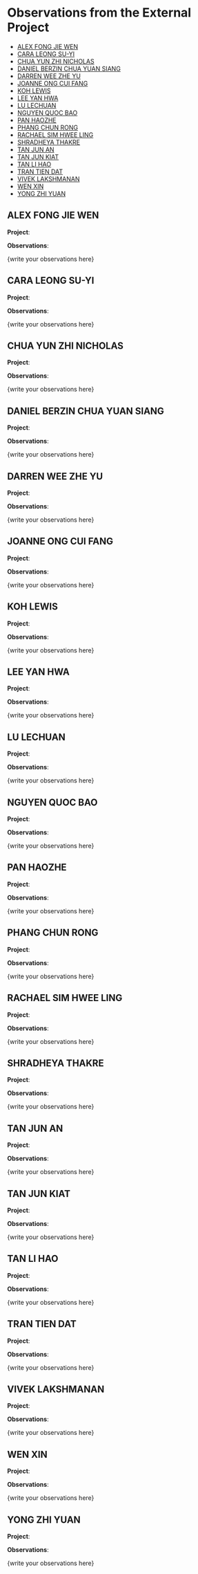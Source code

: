 # Observations from the External Project

* [ALEX FONG JIE WEN](#alex-fong-jie-wen)
* [CARA LEONG SU-YI](#cara-leong-su-yi)
* [CHUA YUN ZHI NICHOLAS](#chua-yun-zhi-nicholas)
* [DANIEL BERZIN CHUA YUAN SIANG](#daniel-berzin-chua-yuan-siang)
* [DARREN WEE ZHE YU](#darren-wee-zhe-yu)
* [JOANNE ONG CUI FANG](#joanne-ong-cui-fang)
* [KOH LEWIS](#koh-lewis)
* [LEE YAN HWA](#lee-yan-hwa)
* [LU LECHUAN](#lu-lechuan)
* [NGUYEN QUOC BAO](#nguyen-quoc-bao)
* [PAN HAOZHE](#pan-haozhe)
* [PHANG CHUN RONG](#phang-chun-rong)
* [RACHAEL SIM HWEE LING](#rachael-sim-hwee-ling)
* [SHRADHEYA THAKRE](#shradheya-thakre)
* [TAN JUN AN](#tan-jun-an)
* [TAN JUN KIAT](#tan-jun-kiat)
* [TAN LI HAO](#tan-li-hao)
* [TRAN TIEN DAT](#tran-tien-dat)
* [VIVEK LAKSHMANAN](#vivek-lakshmanan)
* [WEN XIN](#wen-xin)
* [YONG ZHI YUAN](#yong-zhi-yuan)


## ALEX FONG JIE WEN 
**Project**:

**Observations**:

{write your observations here}


## CARA LEONG SU-YI 
**Project**:

**Observations**:

{write your observations here}


## CHUA YUN ZHI NICHOLAS 
**Project**:

**Observations**:

{write your observations here}


## DANIEL BERZIN CHUA YUAN SIANG 
**Project**:

**Observations**:

{write your observations here}


## DARREN WEE ZHE YU 
**Project**:

**Observations**:

{write your observations here}


## JOANNE ONG CUI FANG 
**Project**:

**Observations**:

{write your observations here}


## KOH LEWIS 
**Project**:

**Observations**:

{write your observations here}


## LEE YAN HWA 
**Project**:

**Observations**:

{write your observations here}


## LU LECHUAN 
**Project**:

**Observations**:

{write your observations here}


## NGUYEN QUOC BAO 
**Project**:

**Observations**:

{write your observations here}


## PAN HAOZHE 
**Project**:

**Observations**:

{write your observations here}


## PHANG CHUN RONG 
**Project**:

**Observations**:

{write your observations here}


## RACHAEL SIM HWEE LING 
**Project**:

**Observations**:

{write your observations here}


## SHRADHEYA THAKRE 
**Project**:

**Observations**:

{write your observations here}


## TAN JUN AN 
**Project**:

**Observations**:

{write your observations here}


## TAN JUN KIAT 
**Project**:

**Observations**:

{write your observations here}


## TAN LI HAO 
**Project**:

**Observations**:

{write your observations here}


## TRAN TIEN DAT 
**Project**:

**Observations**:

{write your observations here}


## VIVEK LAKSHMANAN 
**Project**:

**Observations**:

{write your observations here}


## WEN XIN 
**Project**:

**Observations**:

{write your observations here}


## YONG ZHI YUAN 
**Project**:

**Observations**:

{write your observations here}
